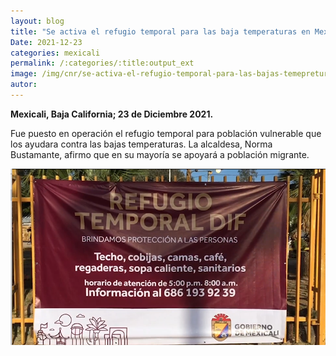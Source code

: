 ```yaml
---
layout: blog
title: "Se activa el refugio temporal para las baja temperaturas en Mexicali"
Date: 2021-12-23
categories: mexicali
permalink: /:categories/:title:output_ext
image: /img/cnr/se-activa-el-refugio-temporal-para-las-bajas-temepreturas.png
autor:
---
```


**Mexicali, Baja California; 23 de Diciembre 2021.** 

Fue puesto en operación el refugio temporal para población vulnerable que los ayudara contra las bajas temperaturas. La alcaldesa, Norma Bustamante, afirmo que en su mayoría se apoyará a población migrante.

<div id="carouselExampleSlidesOnly" class="carousel slide" data-ride="carousel">
  <div class="carousel-inner">
    <div class="carousel-item active">
       <img class="d-block w-100" src="/img/cnr/se-activa-el-refugio-temporal-para-las-bajas-temepreturas.png" loading="lazy"  alt="Se activa el refugio temporal para las baja temperaturas en Mexicali">
    </div>
  </div>
</div>
